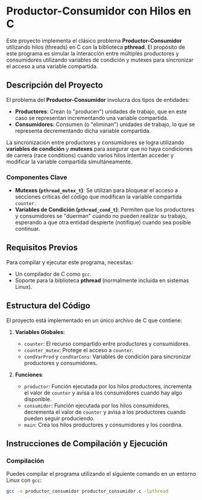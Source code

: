 # Productor-Consumidor con Hilos en C

Este proyecto implementa el clásico problema **Productor-Consumidor** utilizando hilos (threads) en C con la biblioteca **pthread**. El propósito de este programa es simular la interacción entre múltiples productores y consumidores utilizando variables de condición y mutexes para sincronizar el acceso a una variable compartida.

## Descripción del Proyecto

El problema del **Productor-Consumidor** involucra dos tipos de entidades:
- **Productores**: Crean (o "producen") unidades de trabajo, que en este caso se representan incrementando una variable compartida.
- **Consumidores**: Consumen (o "eliminan") unidades de trabajo, lo que se representa decrementando dicha variable compartida.

La sincronización entre productores y consumidores se logra utilizando **variables de condición** y **mutexes** para asegurar que no haya condiciones de carrera (race conditions) cuando varios hilos intentan acceder y modificar la variable compartida simultáneamente.

### Componentes Clave

- **Mutexes (`pthread_mutex_t`)**: Se utilizan para bloquear el acceso a secciones críticas del código que modifican la variable compartida `counter`.
- **Variables de Condición (`pthread_cond_t`)**: Permiten que los productores y consumidores se "duerman" cuando no pueden realizar su trabajo, esperando a que otra entidad despierte (notifique) cuando sea posible continuar.

## Requisitos Previos

Para compilar y ejecutar este programa, necesitas:
- Un compilador de C como `gcc`.
- Soporte para la biblioteca **pthread** (normalmente incluida en sistemas Linux).

## Estructura del Código

El proyecto está implementado en un único archivo de C que contiene:

1. **Variables Globales**:
   - `counter`: El recurso compartido entre productores y consumidores.
   - `counter_mutex`: Protege el acceso a `counter`.
   - `condVarProd` y `condVarCons`: Variables de condición para sincronizar productores y consumidores.

2. **Funciones**:
   - `productor`: Función ejecutada por los hilos productores, incrementa el valor de `counter` y avisa a los consumidores cuando hay algo disponible.
   - `consumidor`: Función ejecutada por los hilos consumidores, decrementa el valor de `counter` y avisa a los productores cuando pueden seguir produciendo.
   - `main`: Crea los hilos productores y consumidores y los coordina.

## Instrucciones de Compilación y Ejecución

### Compilación

Puedes compilar el programa utilizando el siguiente comando en un entorno Linux con `gcc`:

```bash
gcc -o productor_consumidor productor_consumidor.c -lpthread

